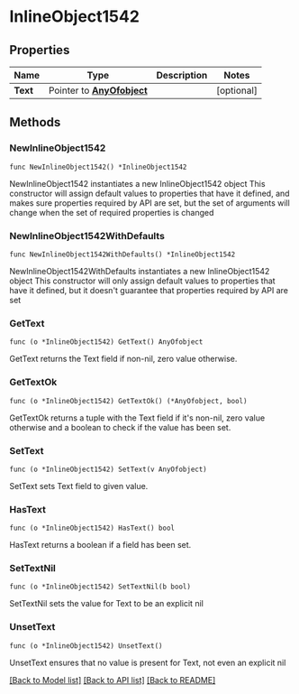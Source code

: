 # InlineObject1542

## Properties

Name | Type | Description | Notes
------------ | ------------- | ------------- | -------------
**Text** | Pointer to [**AnyOfobject**](anyOf&lt;object&gt;.md) |  | [optional] 

## Methods

### NewInlineObject1542

`func NewInlineObject1542() *InlineObject1542`

NewInlineObject1542 instantiates a new InlineObject1542 object
This constructor will assign default values to properties that have it defined,
and makes sure properties required by API are set, but the set of arguments
will change when the set of required properties is changed

### NewInlineObject1542WithDefaults

`func NewInlineObject1542WithDefaults() *InlineObject1542`

NewInlineObject1542WithDefaults instantiates a new InlineObject1542 object
This constructor will only assign default values to properties that have it defined,
but it doesn't guarantee that properties required by API are set

### GetText

`func (o *InlineObject1542) GetText() AnyOfobject`

GetText returns the Text field if non-nil, zero value otherwise.

### GetTextOk

`func (o *InlineObject1542) GetTextOk() (*AnyOfobject, bool)`

GetTextOk returns a tuple with the Text field if it's non-nil, zero value otherwise
and a boolean to check if the value has been set.

### SetText

`func (o *InlineObject1542) SetText(v AnyOfobject)`

SetText sets Text field to given value.

### HasText

`func (o *InlineObject1542) HasText() bool`

HasText returns a boolean if a field has been set.

### SetTextNil

`func (o *InlineObject1542) SetTextNil(b bool)`

 SetTextNil sets the value for Text to be an explicit nil

### UnsetText
`func (o *InlineObject1542) UnsetText()`

UnsetText ensures that no value is present for Text, not even an explicit nil

[[Back to Model list]](../README.md#documentation-for-models) [[Back to API list]](../README.md#documentation-for-api-endpoints) [[Back to README]](../README.md)


